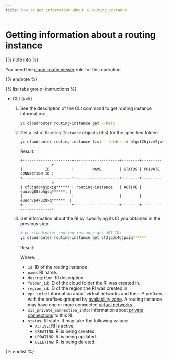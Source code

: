 ```yaml
---
title: How to get information about a routing instance
---
```


# Getting information about a routing instance

{% note info %}

You need the [cloud-router.viewer](../security/index.md#cloudrouter-viewer) role for this operation.

{% endnote %}

{% list tabs group=instructions %}

- CLI {#cli}

  1. See the description of the CLI command to get routing instance information:

      ```bash
      yc cloudrouter routing-instance get --help
      ```

  1. Get a list of `Routing Instance` objects (RIs) for the specified folder:

      ```bash
      yc cloudrouter routing-instance list --folder-id b1gqf2hjizv2jw****** 
      ```

      Result:

      ```text
      +----------------------+--------------------+--------+-----------------------+
      |          ID          |        NAME        | STATUS | PRIVATE CONNECTION ID |
      +----------------------+--------------------+--------+-----------------------+
      | cf3jqdc4gjpxig****** | routing-instance   | ACTIVE | euuiog88zphgsq******, |
      |                      |                    |        | euucr7p47329kq******  |
      +----------------------+--------------------+--------+-----------------------+
      ```

  1. Get information about the RI by specifying its ID you obtained in the previous step:

      ```bash
      # yc cloudrouter routing-instance get <RI_ID>
      yc cloudrouter routing-instance get cf3jqdc4gjpxig******
      ```

      Result:



      Where:
      * `id`: ID of the routing instance.
      * `name`: RI name.
      * `description`: RI description.
      * `folder_id`: ID of the cloud folder the RI was created in.
      * `region_id`: ID of the region the RI was created in.
      * `vpc_info`: Information about virtual networks and their IP prefixes with the prefixes grouped by [availability zone](../../overview/concepts/geo-scope.md). A routing instance may have one or more connected [virtual networks](../../vpc/concepts/network.md).
      * `cic_private_connection_info`: Information about [private connections](../../interconnect/concepts/priv-con.md) to this RI.
      * `status`: RI state. It may take the following values: 
        * `ACTIVE`: RI is active.
        * `CREATING`: RI is being created.
        * `UPDATING`: RI is being updated.
        * `DELETING`: RI is being deleted.

{% endlist %}
